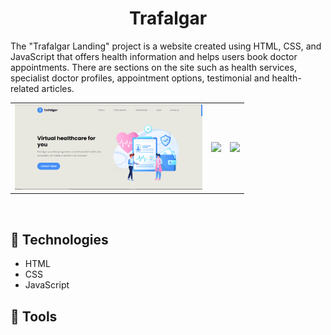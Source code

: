 <h1 align="center">Trafalgar</h2>
<p>The "Trafalgar Landing" project is a website created using HTML, CSS, and JavaScript that offers health information and helps users book doctor appointments. There are sections on the site such as health services, specialist doctor profiles, appointment options, testimonial and health-related articles.</p>
<table>
  <tr>
    <td>
      <img src="./img/project__image/../Trafalgar.jpg" width="300">
    </td>
    <td>
      <img src="./img/project__image/../Trafalgar_Tablet.jpg" width="300">
    </td>
    <td>
      <img src="./img/project__image/../Trafalgar_Phone.jpg" width="300">
    </td>
  </tr>
</table><br />
<h2>🍿 Technologies</h3>
<ul>
   <li>HTML</li>
   <li>CSS</Li>
   <li>JavaScript</li>
   </ul>
<h2>🍿 Tools</h2>
